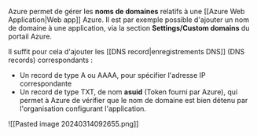 
Azure permet de gérer les **noms de domaines** relatifs à une [[Azure Web Application|Web app]] Azure.
Il est par exemple possible d'ajouter un nom de domaine à une application, via la section **Settings/Custom domains** du portail Azure.

Il suffit pour cela d'ajouter les [[DNS record|enregistrements DNS]] (DNS records) correspondants : 
- Un record de type A ou AAAA, pour spécifier l'adresse IP correspondante
- Un record de type TXT, de nom **asuid** (Token fourni par Azure), qui permet à Azure de vérifier que le nom de domaine est bien détenu par l'organisation configurant l'application.

![[Pasted image 20240314092655.png]]
